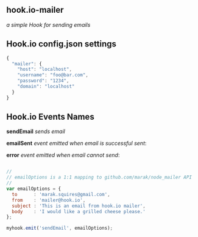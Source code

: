## hook.io-mailer

*a simple Hook for sending emails*

## Hook.io config.json settings
``` js
{
  "mailer": {
    "host": "localhost",
    "username": "foo@bar.com",
    "password": "1234",
    "domain": "localhost"
  }
}
```

## Hook.io Events Names

**sendEmail** *sends email*

**emailSent** *event emitted when email is successful sent*:

**error** *event emitted when email cannot send*:


```javascript

//
// emailOptions is a 1:1 mapping to github.com/marak/node_mailer API 
//
var emailOptions = {
  to      : 'marak.squires@gmail.com',
  from    : 'mailer@hook.io',
  subject : 'This is an email from hook.io mailer',
  body    : 'I would like a grilled cheese please.'
};

myhook.emit('sendEmail', emailOptions);


```